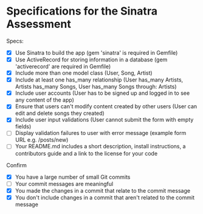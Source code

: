 # Specifications for the Sinatra Assessment

Specs:
- [x] Use Sinatra to build the app (gem 'sinatra' is required in Gemfile)
- [x] Use ActiveRecord for storing information in a database (gem 'activerecord' are required in Gemfile)
- [x] Include more than one model class (User, Song, Artist)
- [x] Include at least one has_many relationship (User has_many Artists, Artists has_many Songs, User has_many Songs through: Artists)
- [x] Include user accounts (User has to be signed up and logged in to see any content of the app)
- [x] Ensure that users can't modify content created by other users (User can edit and delete songs they created)
- [x] Include user input validations (User cannot submit the form with empty fields)
- [ ] Display validation failures to user with error message (example form URL e.g. /posts/new)
- [ ] Your README.md includes a short description, install instructions, a contributors guide and a link to the license for your code

Confirm
- [x] You have a large number of small Git commits
- [ ] Your commit messages are meaningful
- [x] You made the changes in a commit that relate to the commit message
- [x] You don't include changes in a commit that aren't related to the commit message

